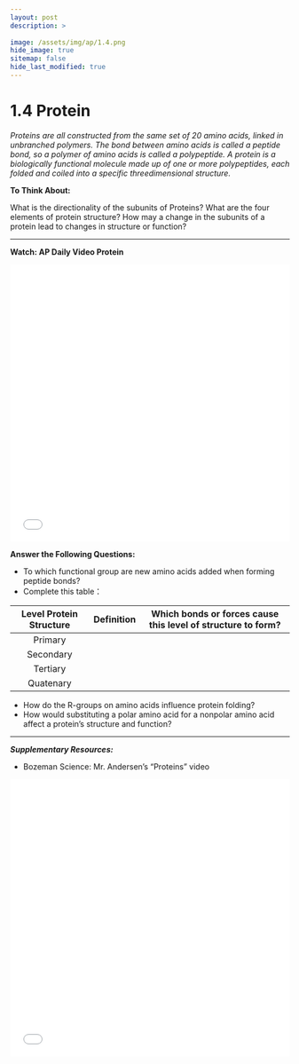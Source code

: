 ```yaml
---
layout: post
description: >
  
image: /assets/img/ap/1.4.png
hide_image: true
sitemap: false
hide_last_modified: true
---
```


# 1.4 Protein

*Proteins are all constructed from the same set of 20 amino acids, linked in unbranched polymers. The bond between amino acids is called a peptide bond, so a polymer of amino acids is called a polypeptide. A protein is a biologically functional molecule made up of one or more polypeptides, each folded and coiled into a specific threedimensional structure.*

**To Think About:** 

What is the directionality of the subunits of Proteins?  What are the four elements of protein structure?  How may a change in the subunits of a protein lead to changes in structure or function?

---

**Watch: AP Daily Video Protein**

<iframe src="//player.bilibili.com/player.html?isOutside=true&aid=762646093&bvid=BV1964y1a7Xj&cid=399064362&p=6&high_quality=1&danmaku=0&autoplay=0" allowfullscreen="allowfullscreen" width="100%" height="500" scrolling="no" frameborder="0" sandbox="allow-top-navigation allow-same-origin allow-forms allow-scripts"></iframe>

**Answer the Following Questions:**

-  To which functional group are new amino acids added when forming peptide bonds?
- Complete this table：

| Level Protein Structure | Definition | Which bonds or forces cause this level of structure to form? |
|:----------------:|:---------------:|:-------------------------------:|
| Primary | 		       |                                  |
| Secondary			| 		       |                                  |
| Tertiary	| 		       |                                 |	
| Quatenary			  | 		       |                                  |

- How do the R-groups on amino acids influence protein folding?
- How would substituting a polar amino acid for a nonpolar amino acid affect a protein’s structure and function?

---

***Supplementary Resources:*** 

- Bozeman Science: Mr. Andersen’s “Proteins” video

<iframe src="//player.bilibili.com/player.html?isOutside=true&aid=112808071072439&bvid=BV1mm8JeqEhM&cid=500001619651900&p=1&high_quality=1&danmaku=0&autoplay=0" allowfullscreen="allowfullscreen" width="100%" height="500" scrolling="no" frameborder="0" sandbox="allow-top-navigation allow-same-origin allow-forms allow-scripts"></iframe>